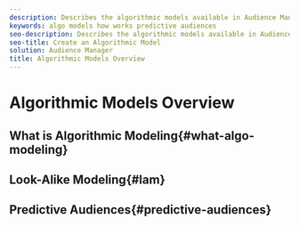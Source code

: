 ```yaml
---
description: Describes the algorithmic models available in Audience Manager.
keywords: algo models how works predictive audiences
seo-description: Describes the algorithmic models available in Audience Manager.
seo-title: Create an Algorithmic Model
solution: Audience Manager
title: Algorithmic Models Overview
---
```


# Algorithmic Models Overview

## What is Algorithmic Modeling{#what-algo-modeling}

## Look-Alike Modeling{#lam}

## Predictive Audiences{#predictive-audiences}
